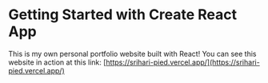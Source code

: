 # Getting Started with Create React App

This is my own personal portfolio website built with React! You can see this website in action at this link: [https://srihari-pied.vercel.app/](https://srihari-pied.vercel.app/)
